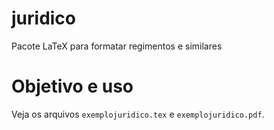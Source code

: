 # juridico

Pacote LaTeX para formatar regimentos e similares

# Objetivo e uso

Veja os arquivos `exemplojuridico.tex` e `exemplojuridico.pdf`.
